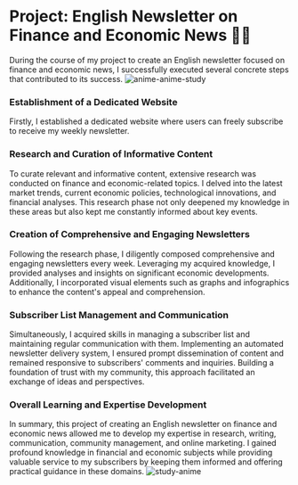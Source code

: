 # Project: English Newsletter on Finance and Economic News 📰💼

During the course of my project to create an English newsletter focused on finance and economic news, I successfully executed several concrete steps that contributed to its success.
![anime-anime-study](https://github.com/Apilashhh/Financial-Insights-Chronicle/assets/154760968/42720077-b26a-4c4f-a1ac-a9ac8d11394f)

### Establishment of a Dedicated Website

Firstly, I established a dedicated website where users can freely subscribe to receive my weekly newsletter.

### Research and Curation of Informative Content

To curate relevant and informative content, extensive research was conducted on finance and economic-related topics. I delved into the latest market trends, current economic policies, technological innovations, and financial analyses. This research phase not only deepened my knowledge in these areas but also kept me constantly informed about key events.

### Creation of Comprehensive and Engaging Newsletters

Following the research phase, I diligently composed comprehensive and engaging newsletters every week. Leveraging my acquired knowledge, I provided analyses and insights on significant economic developments. Additionally, I incorporated visual elements such as graphs and infographics to enhance the content's appeal and comprehension.

### Subscriber List Management and Communication

Simultaneously, I acquired skills in managing a subscriber list and maintaining regular communication with them. Implementing an automated newsletter delivery system, I ensured prompt dissemination of content and remained responsive to subscribers' comments and inquiries. Building a foundation of trust with my community, this approach facilitated an exchange of ideas and perspectives.

### Overall Learning and Expertise Development

In summary, this project of creating an English newsletter on finance and economic news allowed me to develop my expertise in research, writing, communication, community management, and online marketing. I gained profound knowledge in financial and economic subjects while providing valuable service to my subscribers by keeping them informed and offering practical guidance in these domains.
![study-anime](https://github.com/Apilashhh/Financial-Insights-Chronicle/assets/154760968/8cafabf1-8e6b-4da9-b74f-b400f63826c9)
